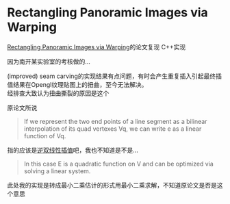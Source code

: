 # Rectangling Panoramic Images via Warping #

[Rectangling Panoramic Images via Warping](http://kaiminghe.com/sig13/)的论文复现 C++实现

因为南开某实验室的考核做的...

(improved) seam carving的实现结果有点问题，有时会产生重复插入引起最终插值结果在Opengl纹理贴图上的扭曲，至今无法解决。  
经排查大致认为扭曲撕裂的原因是这个

原论文所说  
>If we represent the two end points of a line segment as a bilinear interpolation of its quad vertexes Vq, we can write e as a linear function of Vq.  


指的应该是[逆双线性插值](https://www.iquilezles.org/www/articles/ibilinear/ibilinear.htm)吧，我也不知道是不是...  
>In this case E is a quadratic function on V and can be optimized via solving a linear system.  


此处我的实现是转成最小二乘估计的形式用最小二乘求解，不知道原论文是否是这个意思